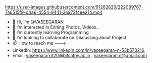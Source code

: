 
https://user-images.githubusercontent.com/91262820/222089767-7a6515f9-d4a6-4554-9441-2a972f4ee214.mp4


- 👋 Hi, I’m @VASEEGARAN
- 👀 I’m interested in Editing Photos, Videos.. 
- 🌱 I’m currently learning Programming
- 💞️ I’m looking to collaborate on Discussing about Project
- 📫 How to reach me  --->  
- LinkedIn: https://www.linkedin.com/in/vaseegaran-n-53b573216, 
- Email: vaseegaran.it20@bitsathy.ac.in , vaseegaran.n@gmail.com 

